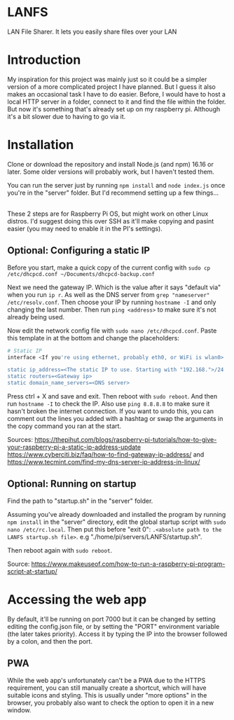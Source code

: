 # LANFS
LAN File Sharer. It lets you easily share files over your LAN

# Introduction
My inspiration for this project was mainly just so it could be a simpler version of a more complicated project I have planned. But I guess it also makes an occasional task I have to do easier. Before, I would have to host a local HTTP server in a folder, connect to it and find the file within the folder. But now it's something that's already set up on my raspberry pi. Although it's a bit slower due to having to go via it.

# Installation
Clone or download the repository and install Node.js (and npm) 16.16 or later. Some older versions will probably work, but I haven't tested them.

You can run the server just by running `npm install` and `node index.js` once you're in the "server" folder. But I'd recommend setting up a few things...

<br>
These 2 steps are for Raspberry Pi OS, but might work on other Linux distros. I'd suggest doing this over SSH as it'll make copying and pasint easier (you may need to enable it in the PI's settings).

## Optional: Configuring a static IP
Before you start, make a quick copy of the current config with `sudo cp /etc/dhcpcd.conf ~/Documents/dhcpcd-backup.conf`

Next we need the gateway IP. Which is the value after it says "default via" when you run `ip r`. As well as the DNS server from `grep "nameserver" /etc/resolv.conf`. Then choose your IP by running `hostname -I` and only changing the last number. Then run `ping <address>` to make sure it's not already being used.

Now edit the network config file with `sudo nano /etc/dhcpcd.conf`. Paste this template in at the bottom and change the placeholders:

```bash
# Static IP
interface <If you're using ethernet, probably eth0, or WiFi is wlan0>

static ip_address=<The static IP to use. Starting with "192.168.">/24
static routers=<Gateway ip>
static domain_name_servers=<DNS server>
```

Press ctrl + X and save and exit. Then reboot with `sudo reboot`. And then run `hostname -I` to check the IP. Also use `ping 8.8.8.8` to make sure it hasn't broken the internet connection. If you want to undo this, you can comment out the lines you added with a hashtag or swap the arguments in the copy command you ran at the start.

Sources: https://thepihut.com/blogs/raspberry-pi-tutorials/how-to-give-your-raspberry-pi-a-static-ip-address-update
https://www.cyberciti.biz/faq/how-to-find-gateway-ip-address/
and https://www.tecmint.com/find-my-dns-server-ip-address-in-linux/

## Optional: Running on startup
Find the path to "startup.sh" in the "server" folder.

Assuming you've already downloaded and installed the program by running `npm install` in the "server" directory, edit the global startup script with `sudo nano /etc/rc.local`. Then put this before "exit 0": `.<absolute path to the LANFS startup.sh file>`. e.g "./home/pi/servers/LANFS/startup.sh".

Then reboot again with `sudo reboot`.

Source: https://www.makeuseof.com/how-to-run-a-raspberry-pi-program-script-at-startup/

# Accessing the web app
By default, it'll be running on port 7000 but it can be changed by setting editing the config.json file, or by setting the "PORT" environment variable (the later takes priority). Access it by typing the IP into the browser followed by a colon, and then the port.

## PWA
While the web app's unfortunately can't be a PWA due to the HTTPS requirement, you can still manually create a shortcut, which will have suitable icons and styling. This is usually under "more options" in the browser, you probably also want to check the option to open it in a new window.
